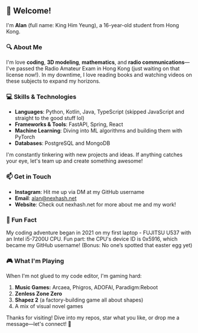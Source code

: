 ## 👋 Welcome!

I'm **Alan** (full name: King Him Yeung), a 16-year-old student from Hong Kong.

### 🔍 About Me
I'm love **coding**, **3D modeling**, **mathematics**, and **radio communications**—I've passed the Radio Amateur Exam in Hong Kong (just waiting on that license now!).
In my downtime, I love reading books and watching videos on these subjects to expand my horizons.

### 💻 Skills & Technologies
- **Languages**: Python, Kotlin, Java, TypeScript (skipped JavaScript and straight to the good stuff lol)
- **Frameworks & Tools**: FastAPI, Spring, React
- **Machine Learning**: Diving into ML algorithms and building them with PyTorch
- **Databases**: PostgreSQL and MongoDB

I'm constantly tinkering with new projects and ideas. If anything catches your eye, let's team up and create something awesome!

### 📫 Get in Touch
- **Instagram**: Hit me up via DM at my GitHub username
- **Email**: alan@nexhash.net
- **Website**: Check out nexhash.net for more about me and my work!

### 🎉 Fun Fact
My coding adventure began in 2021 on my first laptop - FUJITSU U537 with an Intel i5-7200U CPU.
Fun part: the CPU's device ID is 0x5916, which became my GitHub username! (Bonus: No one’s spotted that easter egg yet)

### 🎮 What I'm Playing
When I'm not glued to my code editor, I'm gaming hard:
1. **Music Games:** Arcaea, Phigros, ADOFAI, Paradigm:Reboot
2. **Zenless Zone Zero**
3. **Shapez 2** (a factory-building game all about shapes)
4. A mix of visual novel games

Thanks for visiting! Dive into my repos, star what you like, or drop me a message—let's connect! 🚀
<!--
**0x5916/0x5916** is a ✨ _special_ ✨ repository because its `README.dmd` (this file) appears on your GitHub profile.

Here are some ideas to get you started:

- 🔭 I’m currently working on ...
- 🌱 I’m currently learning ...
- 👯 I’m looking to collaborate on ...
- 🤔 I’m looking for help with ...
- 💬 Ask me about ...
- 📫 How to reach me: ...
- 😄 Pronouns: ...
- ⚡ Fun fact: ...
-->
